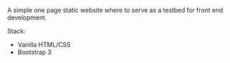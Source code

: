 A simple one page static website where to serve as a testbed for front end development.

Stack:
- Vanilla HTML/CSS
- Bootstrap 3
